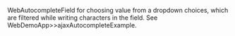WebAutocompleteField for choosing value from a dropdown choices, which are filtered while writing characters in the field. See WebDemoApp>>ajaxAutocompleteExample.

